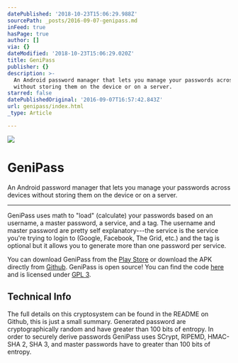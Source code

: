 ```yaml
---
datePublished: '2018-10-23T15:06:29.988Z'
sourcePath: _posts/2016-09-07-genipass.md
inFeed: true
hasPage: true
author: []
via: {}
dateModified: '2018-10-23T15:06:29.020Z'
title: GeniPass
publisher: {}
description: >-
  An Android password manager that lets you manage your passwords across devices
  without storing them on the device or on a server.
starred: false
datePublishedOriginal: '2016-09-07T16:57:42.843Z'
url: genipass/index.html
_type: Article

---
```

![](https://the-grid-user-content.s3-us-west-2.amazonaws.com/9a1799b5-a916-4d83-be60-42200e0f98ad.png)

# GeniPass

An Android password manager that lets you manage your passwords across devices without storing them on the device or on a server.

---

GeniPass uses math to "load" (calculate) your passwords based on an username, a master password, a service, and a tag. The username and master password are pretty self explanatory---the service is the service you're trying to login to (Google, Facebook, The Grid, etc.) and the tag is optional but it allows you to generate more than one password per service.

You can download GeniPass from the [Play Store][0] or download the APK directly from [Github][1]. GeniPass is open source! You can find the code [here][2] and is licensed under [GPL 3][0].

## Technical Info

The full details on this cryptosystem can be found in the README on Github, this is just a small summary. Generated password are cryptographically random and have greater than 100 bits of entropy. In order to securely derive passwords GeniPass uses SCrypt, RIPEMD, HMAC- SHA 2, SHA 3, and master passwords have to greater than 100 bits of entropy.

[0]: https://github.com/jamcar23/GeniPass-Android/blob/master/LICENSE
[1]: https://github.com/jamcar23/GeniPass-Android/releases
[2]: https://github.com/jamcar23/GeniPass-Android
